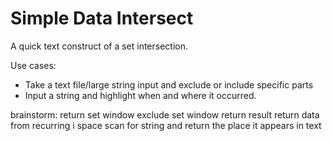 # Simple Data Intersect
 A quick text construct of a set intersection.

 Use cases:
 - Take a text file/large string input and exclude or include specific parts
 - Input a string and highlight when and where it occurred.

 brainstorm:
 return set window
 exclude set window return result
 return data from recurring i space
 scan for string and return the place it appears in text